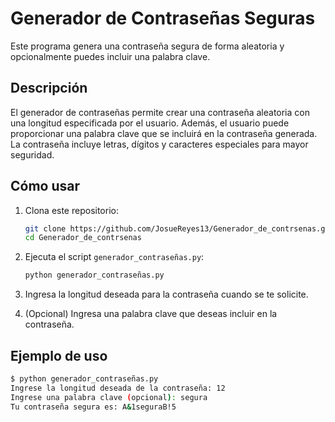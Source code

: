 # Generador de Contraseñas Seguras

Este programa genera una contraseña segura de forma aleatoria y opcionalmente puedes incluir una palabra clave.

## Descripción

El generador de contraseñas permite crear una contraseña aleatoria con una longitud especificada por el usuario. Además, el usuario puede proporcionar una palabra clave que se incluirá en la contraseña generada. La contraseña incluye letras, dígitos y caracteres especiales para mayor seguridad.

## Cómo usar

1. Clona este repositorio:
    ```bash
    git clone https://github.com/JosueReyes13/Generador_de_contrsenas.git
    cd Generador_de_contrsenas
    ```

2. Ejecuta el script `generador_contraseñas.py`:
    ```bash
    python generador_contraseñas.py
    ```

3. Ingresa la longitud deseada para la contraseña cuando se te solicite.

4. (Opcional) Ingresa una palabra clave que deseas incluir en la contraseña.

## Ejemplo de uso

```sh
$ python generador_contraseñas.py
Ingrese la longitud deseada de la contraseña: 12
Ingrese una palabra clave (opcional): segura
Tu contraseña segura es: A&1seguraB!5
